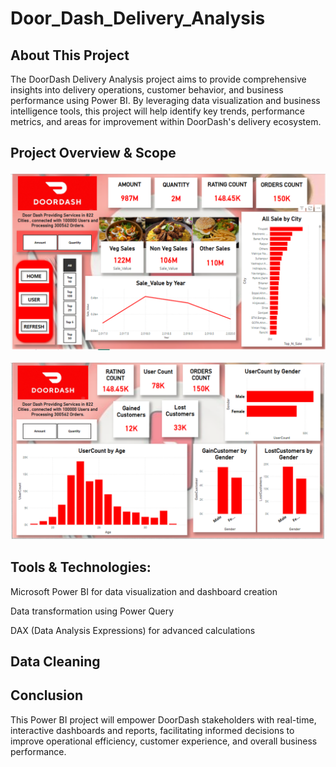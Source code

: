 # Door_Dash_Delivery_Analysis
## About This Project

The DoorDash Delivery Analysis project aims to provide comprehensive insights into delivery operations, customer behavior, and business performance using Power BI. By leveraging data visualization and business intelligence tools, this project will help identify key trends, performance metrics, and areas for improvement within DoorDash's delivery ecosystem.

## Project Overview & Scope

![image alt](https://github.com/girishvalluri192/Door_Dash_Delivery_Analysis/blob/main/Home_Page.png)


![image alt](https://github.com/girishvalluri192/Door_Dash_Delivery_Analysis/blob/main/User_Performance.png)

## Tools & Technologies:

Microsoft Power BI for data visualization and dashboard creation

Data transformation using Power Query

DAX (Data Analysis Expressions) for advanced calculations




## Data Cleaning






## Conclusion
This Power BI project will empower DoorDash stakeholders with real-time, interactive dashboards and reports, facilitating informed decisions to improve operational efficiency, customer experience, and overall business performance.

